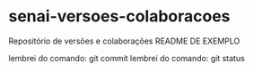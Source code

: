 # senai-versoes-colaboracoes
Repositório de versões e colaborações
README DE EXEMPLO

lembrei do comando: git commit
lembrei do comando: git status

